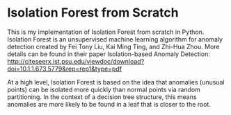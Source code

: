 # Isolation Forest from Scratch

This is my implementation of Isolation Forest from scratch in Python. Isolation Forest is an unsupervised machine learning algorithm for anomaly detection created by Fei Tony Liu, Kai Ming Ting, and Zhi-Hua Zhou. More details can be found in their paper Isolation-based Anomaly Detection: http://citeseerx.ist.psu.edu/viewdoc/download?doi=10.1.1.673.5779&rep=rep1&type=pdf

At a high level, Isolation Forest is based on the idea that anomalies (unusual points) can be isolated more quickly than normal points via random partitioning. In the context of a decision tree structure, this means anomalies are more likely to be found in a leaf that is closer to the root.
